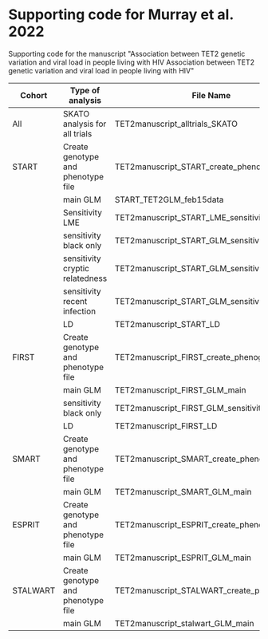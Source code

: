 # Supporting code for Murray et al. 2022

Supporting code for the manuscript "Association between TET2 genetic variation and viral load in people living with HIV Association between TET2 genetic variation and viral load in people living with HIV"


| Cohort   | Type of analysis                   | File Name                                      |
|----------|------------------------------------|------------------------------------------------|
| All      | SKATO analysis for all trials      | TET2manuscript_alltrials_SKATO                 |
| START    | Create genotype and phenotype file | TET2manuscript_START_create_phenogeno          |
|          | main GLM                           | START_TET2GLM_feb15data                        |
|          | Sensitivity LME                    | TET2manuscript_START_LME_sensitivity           |
|          | sensitivity black only             | TET2manuscript_START_GLM_sensitivity_blackonly |
|          | sensitivity cryptic relatedness    | TET2manuscript_START_GLM_sensitivity_nocryptic |
|          | sensitivity recent infection       | TET2manuscript_START_GLM_sensitivity_recentinf |
|          | LD                                 | TET2manuscript_START_LD                        |
| FIRST    | Create genotype and phenotype file | TET2manuscript_FIRST_create_phenogeno          |
|          | main GLM                           | TET2manuscript_FIRST_GLM_main                  |
|          | sensitivity black only             | TET2manuscript_FIRST_GLM_sensitivity_blackonly |
|          | LD                                 | TET2manuscript_FIRST_LD                        |
| SMART    | Create genotype and phenotype file | TET2manuscript_SMART_create_phenogeno          |
|          | main GLM                           | TET2manuscript_SMART_GLM_main                  |
| ESPRIT   | Create genotype and phenotype file | TET2manuscript_ESPRIT_create_phenogeno         |
|          | main GLM                           | TET2manuscript_ESPRIT_GLM_main                 |
| STALWART | Create genotype and phenotype file | TET2manuscript_STALWART_create_phenogeno       |
|          | main GLM                           | TET2manuscript_stalwart_GLM_main               |


